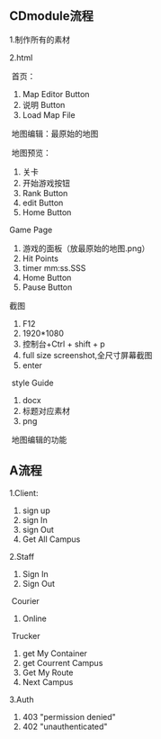 ## CDmodule流程

1.制作所有的素材

2.html

​	首页：

1. Map Editor Button
2. 说明 Button
3. Load Map File

​	地图编辑：最原始的地图

​	地图预览：

1. 关卡
2. 开始游戏按钮
3. Rank Button
4. edit Button
5. Home Button

Game Page

1. 游戏的面板（放最原始的地图.png）
2. Hit Points
3. timer mm:ss.SSS
4. Home Button
5. Pause Button

截图

1. F12
2. 1920*1080
3. 控制台+Ctrl + shift + p
4. full size screenshot,全尺寸屏幕截图
5. enter

​	style Guide

1. docx
2. 标题对应素材
3. png

​	地图编辑的功能

## A流程

1.Client:

1. sign up
2. sign In
3. sign Out
4. Get All Campus

2.Staff

1. Sign In
2. Sign Out

​	Courier

1. Online

​	Trucker

1. get My Container
2. get Courrent Campus
3. Get My Route
4. Next Campus

3.Auth

1. 403   "permission denied" 
2. 402   "unauthenticated"